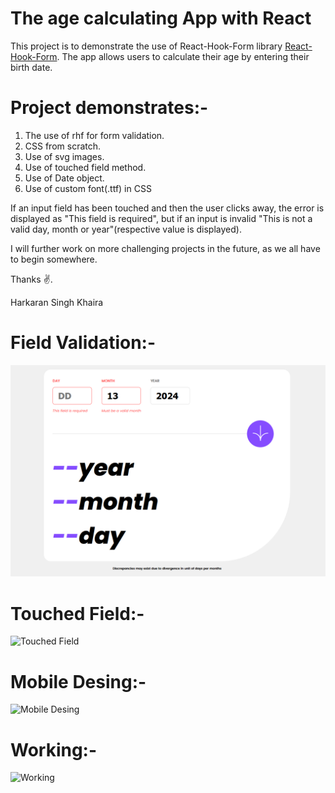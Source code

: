 # The age calculating App with React

This project is to demonstrate the use of React-Hook-Form library [React-Hook-Form](https://react-hook-form.com/). The app allows users to calculate their age by entering their birth date.

# Project demonstrates:-

1. The use of rhf for form validation.
2. CSS from scratch.
3. Use of svg images.
4. Use of touched field method.
5. Use of Date object.
6. Use of custom font(.ttf) in CSS

If an input field has been touched and then the user clicks away, the error is displayed as "This field is required", but if an input is invalid "This is not a valid day, month or
year"(respective value is displayed).

I will further work on more challenging projects in the future, as we all have to begin somewhere.

Thanks ✌️.

Harkaran Singh Khaira

# Field Validation:-

![Field Validation](/AgeCalculatorSS/TouchedField.png)

# Touched Field:-

![Touched Field]([AgeCalculatorSS/TouchedField.png])

# Mobile Desing:-

![Mobile Desing](/age-calc/AgeCalculatorSS/mobileDesign.png)

# Working:-

![Working](/age-calc/AgeCalculatorSS/OK.png)
